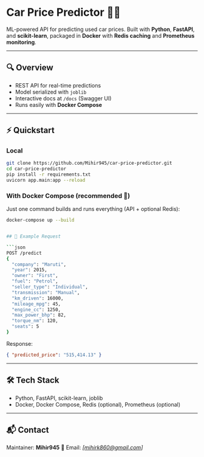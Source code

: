 
# Car Price Predictor 🚗💸

ML-powered API for predicting used car prices. Built with **Python**, **FastAPI**, and **scikit-learn**, packaged in **Docker** with  **Redis caching** and **Prometheus monitoring**.

---

## 🔍 Overview
- REST API for real-time predictions  
- Model serialized with `joblib`  
- Interactive docs at `/docs` (Swagger UI)  
- Runs easily with **Docker Compose**  

---

## ⚡ Quickstart

### Local
```bash
git clone https://github.com/Mihir945/car-price-predictor.git
cd car-price-predictor
pip install -r requirements.txt
uvicorn app.main:app --reload
````

### With Docker Compose (recommended 🚀)

Just one command builds and runs everything (API + optional Redis):

```bash
docker-compose up --build


## 🧾 Example Request

```json 
POST /predict
{
  "company": "Maruti",
  "year": 2015,
  "owner": "First",
  "fuel": "Petrol",
  "seller_type": "Individual",
  "transmission": "Manual",
  "km_driven": 16000,
  "mileage_mpg": 45,
  "engine_cc": 1250,
  "max_power_bhp": 82,
  "torque_nm": 120,
  "seats": 5
}

```

Response:

```json
{ "predicted_price": "515,414.13" }
```

---

## 🛠 Tech Stack

* Python, FastAPI, scikit-learn, joblib
* Docker, Docker Compose, Redis (optional), Prometheus (optional)

---

## 📬 Contact

Maintainer: **Mihir945**
📧 Email: *[mihirk860@gmail.com]*




